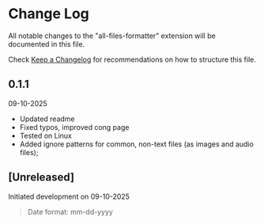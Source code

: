 # Change Log

All notable changes to the "all-files-formatter" extension will be documented in this file.

Check [Keep a Changelog](http://keepachangelog.com/) for recommendations on how to structure this file.

## 0.1.1

09-10-2025

- Updated readme
- Fixed typos, improved cong page
- Tested on Linux
- Added ignore patterns for common, non-text files (as images and audio files);

## [Unreleased]

Initiated development on 09-10-2025

> Date format: mm-dd-yyyy
